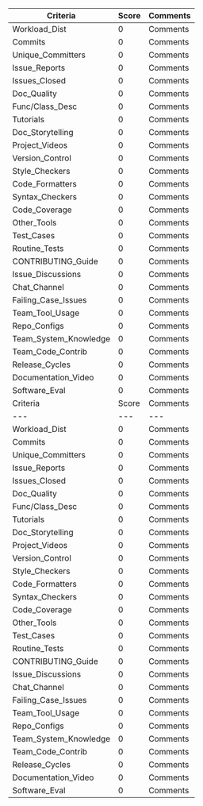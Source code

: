 Criteria | Score | Comments
--- | --- | ---
Workload_Dist | 0 | Comments
Commits | 0 |  Comments
Unique_Committers | 0 | Comments
Issue_Reports | 0 | Comments
Issues_Closed | 0 | Comments
Doc_Quality | 0 | Comments
Func/Class_Desc | 0 | Comments
Tutorials | 0 |  Comments
Doc_Storytelling | 0 | Comments
Project_Videos | 0 | Comments
Version_Control | 0 | Comments
Style_Checkers | 0 | Comments
Code_Formatters | 0 | Comments
Syntax_Checkers | 0 | Comments
Code_Coverage | 0 | Comments
Other_Tools | 0 | Comments
Test_Cases | 0 | Comments
Routine_Tests | 0 | Comments
CONTRIBUTING_Guide | 0 | Comments
Issue_Discussions | 0 | Comments
Chat_Channel | 0 |  Comments
Failing_Case_Issues | 0 | Comments
Team_Tool_Usage | 0 | Comments
Repo_Configs | 0 | Comments
Team_System_Knowledge | 0 | Comments 
Team_Code_Contrib | 0 | Comments
Release_Cycles | 0 | Comments
Documentation_Video | 0 | Comments
Software_Eval | 0 | Comments
Criteria | Score | Comments
--- | --- | ---
Workload_Dist | 0 | Comments
Commits | 0 |  Comments
Unique_Committers | 0 | Comments
Issue_Reports | 0 | Comments
Issues_Closed | 0 | Comments
Doc_Quality | 0 | Comments
Func/Class_Desc | 0 | Comments
Tutorials | 0 |  Comments
Doc_Storytelling | 0 | Comments
Project_Videos | 0 | Comments
Version_Control | 0 | Comments
Style_Checkers | 0 | Comments
Code_Formatters | 0 | Comments
Syntax_Checkers | 0 | Comments
Code_Coverage | 0 | Comments
Other_Tools | 0 | Comments
Test_Cases | 0 | Comments
Routine_Tests | 0 | Comments
CONTRIBUTING_Guide | 0 | Comments
Issue_Discussions | 0 | Comments
Chat_Channel | 0 |  Comments
Failing_Case_Issues | 0 | Comments
Team_Tool_Usage | 0 | Comments
Repo_Configs | 0 | Comments
Team_System_Knowledge | 0 | Comments 
Team_Code_Contrib | 0 | Comments
Release_Cycles | 0 | Comments
Documentation_Video | 0 | Comments
Software_Eval | 0 | Comments
